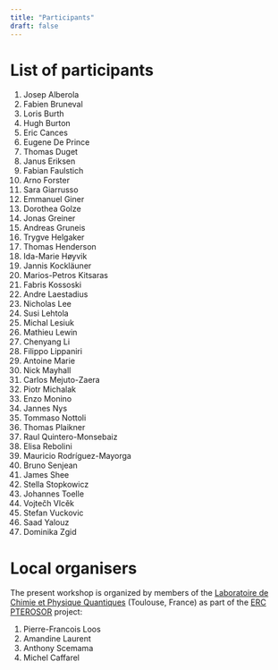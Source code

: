 ```yaml
---
title: "Participants"
draft: false
---
```


# List of participants

1. Josep Alberola <!-- albojo@alumni.uv.es -->
1. Fabien Bruneval <!-- fabien.bruneval@cea.fr -->
1. Loris Burth <!-- loris.burth@univ-tlse3.fr -->
1. Hugh Burton <!-- hgaburton@gmail.com -->
1. Eric Cances <!-- cances@cermics.enpc.fr --> 
1. Eugene De Prince <!-- adeprince@fsu.edu --> 
1. Thomas Duget <!-- thomas.duguet@cea.fr -->
1. Janus Eriksen <!-- janus@kemi.dtu.dk -->
1. Fabian Faulstich <!-- faulsf@rpi.edu -->
1. Arno Forster <!-- a.t.l.foerster@vu.nl -->
1. Sara Giarrusso <!-- sara.giarrusso@universite-paris-saclay.fr -->
1. Emmanuel Giner <!-- giner.emmanuel@gmail.com -->
1. Dorothea Golze <!-- dorothea.golze@tu-dresden.de -->
1. Jonas Greiner <!-- jongr@kemi.dtu.dk -->
1. Andreas Gruneis <!-- andreas.grueneis@tuwien.ac.at -->
1. Trygve Helgaker <!-- t.u.helgaker@kjemi.uio.no --> 
1. Thomas Henderson <!-- th4@rice.edu --> 
1. Ida-Marie Høyvik <!-- ida-marie.hoyvik@ntnu.no -->
1. Jannis Kockläuner <!-- jannis.kocklaeuner@tu-dresden.de -->
1. Marios-Petros Kitsaras <!-- kitsaras@irsamc.ups-tlse.fr -->
1. Fabris Kossoski <!-- fkossoski@irsamc.ups-tlse.fr -->
1. Andre Laestadius <!-- andre.laestadius@kjemi.uio.no -->
1. Nicholas Lee <!-- nicholas.lee@pmb.ox.ac.uk -->
1. Susi Lehtola <!-- susi.lehtola@helsinki.fi -->
1. Michal Lesiuk <!-- m.lesiuk@uw.edu.pl -->
1. Mathieu Lewin <!-- mathieu.lewin@math.cnrs.fr -->
1. Chenyang Li <!-- chenyang.li@bnu.edu.cn -->
1. Filippo Lippaniri <!-- filippo.lipparini@unipi.it -->
1. Antoine Marie <!-- amarie@irsamc.ups-tlse.fr -->
1. Nick Mayhall <!-- mathieu.lewin@math.cnrs.fr -->
1. Carlos Mejuto-Zaera <!-- cmejutoz@sissa.it -->
1. Piotr Michalak <!-- p.michalak13@uw.edu.pl -->
1. Enzo Monino <!-- monino.enzo@gmail.com -->
1. Jannes Nys <!-- jannys@ethz.ch -->
1. Tommaso Nottoli <!-- tommaso.nottoli@dcci.unipi.it -->
1. Thomas Plaikner <!-- thomas.plaikner@tuwien.ac.at -->
1. Raul Quintero-Monsebaiz <!-- raulmon88@gmail.com -->
1. Elisa Rebolini <!-- rebolini@ill.fr -->
1. Mauricio Rodríguez-Mayorga <!-- marm3.14@gmail.com -->
1. Bruno Senjean <!-- bsenjean@gmail.com --> 
1. James Shee <!-- js327@rice.edu -->
1. Stella Stopkowicz <!-- stella.stopkowicz@uni-saarland.de -->
1. Johannes Toelle <!-- j_toel01@uni-muenster.de -->
1. Vojtečh Vlcěk <!-- vlcek@chem.ucsb.edu -->
1. Stefan Vuckovic <!-- stefanvuckovic1@gmail.com -->
1. Saad Yalouz <!-- yalouzsaad@gmail.com -->
1. Dominika Zgid <!-- dominika.zgid@gmail.com -->

# Local organisers 

The present workshop is organized by members of the [Laboratoire de Chimie et Physique Quantiques](https://www.lcpq.ups-tlse.fr/?lang=en) (Toulouse, France) as part of the [ERC PTEROSOR](https://lcpq.github.io/PTEROSOR/) project:
<br>
1. Pierre-Francois Loos	<!-- loos@irsamc.ups-tlse.fr -->
1. Amandine Laurent <!-- amandine.laurent@irsamc.ups-tlse.fr -->
1. Anthony Scemama <!-- scemama@gmail.com -->
1. Michel Caffarel <!-- michel.caffarel@gmail.com -->


